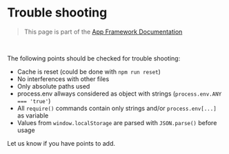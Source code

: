 # Trouble shooting

> This page is part of the [App Framework Documentation](../DOCUMENTATION.md)

<br />

The following points should be checked for trouble shooting:

- Cache is reset (could be done with `npm run reset`)
- No interferences with other files
- Only absolute paths used
- process.env allways considered as object with strings (`process.env.ANY === 'true'`)
- All `require()` commands contain only strings and/or `process.env[...]` as variable
- Values from `window.localStorage` are parsed with `JSON.parse()` before usage

Let us know if you have points to add.
